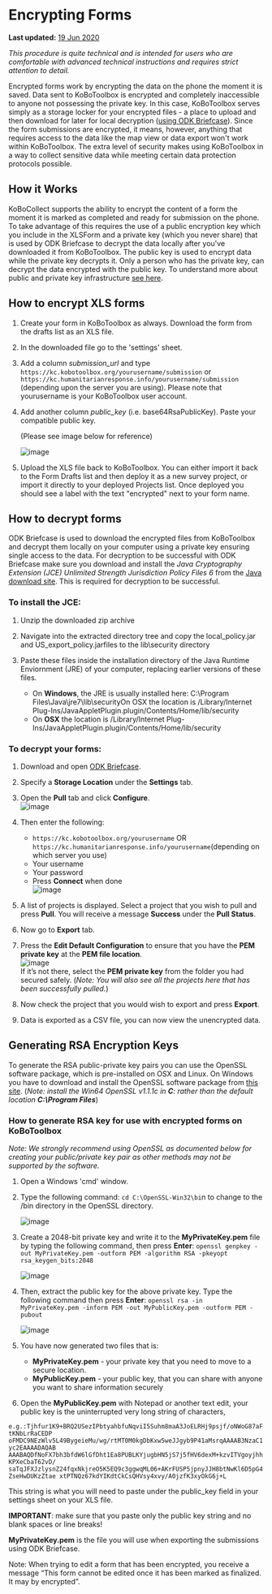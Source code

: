 # Encrypting Forms
**Last updated:** <a href="https://github.com/kobotoolbox/docs/blob/d5cdd698b4a91c3c45216f5a0f91ff7f0704a495/source/encrypting_forms.md" class="reference">19 Jun 2020</a>

_This procedure is quite technical and is intended for users who are comfortable with advanced technical instructions and requires strict attention to detail._ 

Encrypted forms work by encrypting the data on the phone the moment it is saved. Data sent to KoBoToolbox is encrypted and completely inaccessible to anyone not possessing the private key. In this case, KoBoToolbox serves simply as a storage locker for your encrypted files - a place to upload and then download for later for local decryption ([using ODK Briefcase](http://blog.formhub.org/2013/06/27/formhub-supports-odk-briefcase/)). Since the form submissions are encrypted, it means, however, anything that requires access to the data like the map view or data export won't work within KoBoToolbox. The extra level of security makes using KoBoToolbox in a way to collect sensitive data while meeting certain data protection protocols possible.

## How it Works

KoBoCollect supports the ability to encrypt the content of a form the moment it is marked as completed and ready for submission on the phone. To take advantage of this requires the use of a public encryption key which you include in the XLSForm and a private key (which you never share) that is used by ODK Briefcase to decrypt the data locally after you've downloaded it from KoBoToolbox. The public key is used to encrypt data while the private key decrypts it. Only a person who has the private key, can decrypt the data encrypted with the public key. To understand more about public and private key infrastructure [see here](https://en.wikipedia.org/wiki/Public-key_cryptography).

## How to encrypt XLS forms

1. Create your form in KoBoToolbox as always. Download the form from the drafts list as an XLS file.

2. In the downloaded file go to the 'settings' sheet.

3. Add a column _submission_url_ and type `https://kc.kobotoolbox.org/yourusername/submission` or `https://kc.humanitarianresponse.info/yourusername/submission` (depending upon the server you are using). Please note that yourusername is your KoBoToolbox user account. 

4. Add another column _public_key_ (i.e. base64RsaPublicKey). Paste your compatible public key.  
    
    (Please see image below for reference)    
    
    ![image](/images/encrypting_forms/column.png)
    
5. Upload the XLS file back to KoBoToolbox. You can either import it back to the Form Drafts list and then deploy it as a new survey project, or import it directly to your deployed Projects list. Once deployed you should see a label with the text "encrypted" next to your form name.

## How to decrypt forms

ODK Briefcase is used to download the encrypted files from KoBoToolbox and decrypt them locally on your computer using a private key ensuring single access to the data. For decryption to be successful with ODK Briefcase make sure you download and install the _Java Cryptography Extension (JCE) Unlimited Strength Jurisdiction Policy Files 6_ from the [Java download site](https://www.oracle.com/java/technologies/javase-downloads.md). This is required for decryption to be successful.

### To install the JCE:

1. Unzip the downloaded zip archive

2. Navigate into the extracted directory tree and copy the local_policy.jar and US_export_policy.jarfiles to the lib\security directory

3. Paste these files inside the installation directory of the Java Runtime Enviornment (JRE) of your computer, replacing earlier versions of these files.
    * On **Windows**, the JRE is usually installed here: C:\Program Files\Java\jre7\lib\securityOn OSX the location is /Library/Internet Plug-Ins/JavaAppletPlugin.plugin/Contents/Home/lib/security
    * On **OSX** the location is /Library/Internet Plug-Ins/JavaAppletPlugin.plugin/Contents/Home/lib/security

### To decrypt your forms:

1. Download and open [ODK Briefcase](https://docs.getodk.org/briefcase-intro/).

2. Specify a **Storage Location** under the **Settings** tab.

3. Open the **Pull** tab and click **Configure**.   
    ![image](/images/encrypting_forms/configure.png)  

4. Then enter the following: 
    * `https://kc.kobotoolbox.org/yourusername` OR `https://kc.humanitarianresponse.info/yourusername`(depending on which server you use)
    * Your username
    * Your password
    * Press **Connect** when done  
    ![image](/images/encrypting_forms/connect.png)

5. A list of projects is displayed. Select a project that you wish to pull and press **Pull**. You will receive a message **Success** under the **Pull Status**.

6. Now go to **Export** tab.

7. Press the **Edit Default Configuration** to ensure that you have the **PEM private key** at the **PEM file location**.   
    ![image](/images/encrypting_forms/private_key.png)  
    If it’s not there, select the **PEM private key** from the folder you had secured safely. (_Note: You will also see all the projects here that has been successfully pulled._)

8. Now check the project that you would wish to export and press **Export**.

9. Data is exported as a CSV file, you can now view the unencrypted data.

## Generating RSA Encryption Keys

To generate the RSA public-private key pairs you can use the OpenSSL software package, which is pre-installed on OSX and Linux. On Windows you have to download and install the OpenSSL software package from [this site](http://slproweb.com/products/Win32OpenSSL.md). (_Note: install the Win64 OpenSSL v1.1.1c in **C**: rather than the default location **C:\Program Files**_)

### How to generate RSA key for use with encrypted forms on KoBoToolbox

_Note: We strongly recommend using OpenSSL as documented below for creating your public/private key pair as other methods may not be supported by the software._ 

1. Open a Windows 'cmd' window.

2. Type the following command: `cd C:\OpenSSL-Win32\bi`n to change to the /bin directory in the OpenSSL directory.   

    ![image](/images/encrypting_forms/openssl_1.png)

3. Create a 2048-bit private key and write it to the **MyPrivateKey.pem** file by typing the following command, then press **Enter**: `openssl genpkey -out MyPrivateKey.pem -outform PEM -algorithm RSA -pkeyopt rsa_keygen_bits:2048`  

    ![image](/images/encrypting_forms/openssl_2.png)

4. Then, extract the public key for the above private key. Type the following command then press **Enter**: `openssl rsa -in MyPrivateKey.pem -inform PEM -out MyPublicKey.pem -outform PEM -pubout`  

    ![image](/images/encrypting_forms/openssl_3.png)

5. You have now generated two files that is:
    * **MyPrivateKey.pem** - your private key that you need to move to a secure location.
    * **MyPublicKey.pem** - your public key, that you can share with anyone you want to share information securely

6. Open the **MyPublicKey.pem** with Notepad or another text edit, your public key is the uninterrupted very long string of characters, 

  `e.g.:Tjhfur1K9+BRQ2USezIPbtyahbfuNqviI5Suhm8maA3JoELRHj9psjf/oNWoG87aFtKNbLrRaCEDP
  oFMDC9NEzWlv5L49BygeieMu/wg/rtMT0M0kgDbKxw5weJJgyb9P41aMsrqAAAAB3NzaC1yc2EAAAADAQAB
  AAABAQDfNoFX7bh3bfdW6lGfDht1Ea8PUBLKYjugbHN5jS7j5fHV6dexM+kzvITVgoyjhhKPXeCbaT62vD/
  saTqJFXJzlysnZ24fqxNkjreO5K5EQ9c3ggwqML06+AKrFUSP5jpnyJJH8btNwKl6D5pG4ZseHwDUKzZtae
  xtPTNQz67kdYIKdtCkCsQHVsy4xvy/A0jzfK3xyOkG6j+L`  

  This string is what you will need to paste under the public_key field in your settings sheet on your XLS file. 

**IMPORTANT**: make sure that you paste only the public key string and no blank spaces or line breaks!

**MyPrivateKey.pem** is the file you will use when exporting the submissions using ODK Briefcase.

Note: When trying to edit a form that has been encrypted, you receive a message “This form cannot be edited once it has been marked as finalized. It may by encrypted”.

